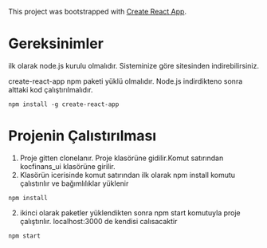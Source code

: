 This project was bootstrapped with [Create React App](https://github.com/facebook/create-react-app).

# Gereksinimler

ilk olarak node.js kurulu olmalıdır. Sisteminize göre sitesinden indirebilirsiniz.

create-react-app npm paketi yüklü olmalıdır. Node.js indirdikteno sonra alttaki kod çalıştırılmalıdır. 
```
npm install -g create-react-app
 ```
 # Projenin Çalıstırılması
 
 1. Proje gitten clonelanır. Proje klasörüne gidilir.Komut satırından kocfinans_ui klasörüne girilir.
 1. Klasörün icerisinde komut satırından ilk olarak npm install komutu çalıstırılır ve bağımlılıklar yüklenir
 ```
 npm install
 ```
 2. ikinci olarak paketler yüklendikten sonra npm start komutuyla proje çalıştırılır. localhost:3000 de kendisi calısacaktir
  ```
 npm start
 ```
